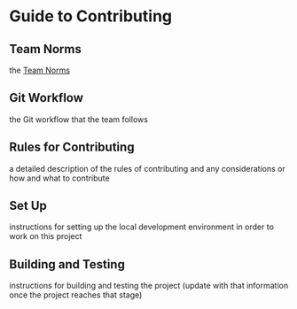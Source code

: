 # Guide to Contributing
## Team Norms
the [Team Norms](https://github.com/nyu-software-engineering/scrum-framework/blob/main/team-norms.md)

## Git Workflow
the Git workflow that the team follows

## Rules for Contributing
a detailed description of the rules of contributing and any considerations or how and what to contribute

## Set Up
instructions for setting up the local development environment in order to work on this project

## Building and Testing
instructions for building and testing the project (update with that information once the project reaches that stage)